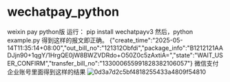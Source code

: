 # wechatpay_python
weixin pay python版
运行：
pip install  wechatpayv3
然后，python example.py
得到这样的报文即正确。
{"create_time":"2025-05-14T11:35:14+08:00","out_bill_no":"121312Obfdi","package_info":"B1212121AADJjn90+1qgY/1HrgQE0jW8BWZVDRdo+O50Z0c5zAxtiA=","state":"WAIT_USER_CONFIRM","transfer_bill_no":"133000655991828382106057"}
微信支付企业账号里面得到这样的结果
![0d3a7d2c5bf4818255433a4809f54810](https://github.com/user-attachments/assets/a59b1f85-a811-422f-8995-72ea10872e24)
